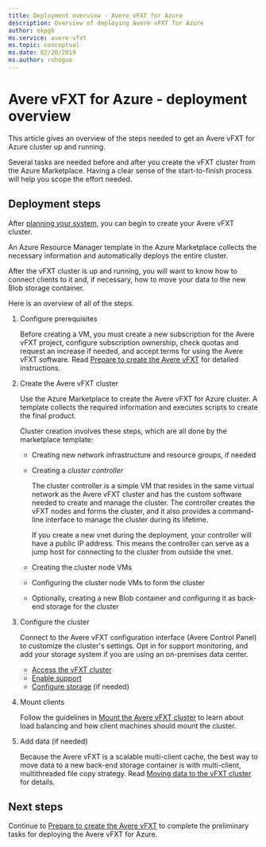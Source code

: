 ```yaml
---
title: Deployment overview - Avere vFXT for Azure 
description: Overview of deploying Avere vFXT for Azure
author: ekpgh
ms.service: avere-vfxt
ms.topic: conceptual
ms.date: 02/20/2019
ms.author: rohogue
---
```


# Avere vFXT for Azure - deployment overview

This article gives an overview of the steps needed to get an Avere vFXT for Azure cluster up and running.

Several tasks are needed before and after you create the vFXT cluster from the Azure Marketplace. Having a clear sense of the start-to-finish process will help you scope the effort needed. 

## Deployment steps

After [planning your system](avere-vfxt-deploy-plan.md), you can begin to create your Avere vFXT cluster. 

An Azure Resource Manager template in the Azure Marketplace collects the necessary information and automatically deploys the entire cluster. 

After the vFXT cluster is up and running, you will want to know how to connect clients to it and, if necessary, how to move your data to the new Blob storage container.  

Here is an overview of all of the steps.

1. Configure prerequisites 

   Before creating a VM, you must create a new subscription for the Avere vFXT project, configure subscription ownership, check quotas and request an increase if needed, and accept terms for using the Avere vFXT software. Read [Prepare to create the Avere vFXT](avere-vfxt-prereqs.md) for detailed instructions.

1. Create the Avere vFXT cluster 

   Use the Azure Marketplace to create the Avere vFXT for Azure cluster. A template collects the required information and executes scripts to create the final product.

   Cluster creation involves these steps, which are all done by the marketplace template: 

   * Creating new network infrastructure and resource groups, if needed
   * Creating a *cluster controller*  

     The cluster controller is a simple VM that resides in the same virtual network as the Avere vFXT cluster and has the custom software needed to create and manage the cluster. The controller creates the vFXT nodes and forms the cluster, and it also provides a command-line interface to manage the cluster during its lifetime.

     If you create a new vnet during the deployment, your controller will have a public IP address. This means the controller can serve as a jump host for connecting to the cluster from outside the vnet.

   * Creating the cluster node VMs

   * Configuring the cluster node VMs to form the cluster

   * Optionally, creating a new Blob container and configuring it as back-end storage for the cluster

1. Configure the cluster 

   Connect to the Avere vFXT configuration interface (Avere Control Panel) to customize the cluster's settings. Opt in for support monitoring, and add your storage system if you are using an on-premises data center.

   * [Access the vFXT cluster](avere-vfxt-cluster-gui.md)
   * [Enable support](avere-vfxt-enable-support.md)
   * [Configure storage](avere-vfxt-add-storage.md) (if needed)

1. Mount clients

   Follow the guidelines in [Mount the Avere vFXT cluster](avere-vfxt-mount-clients.md) to learn about load balancing and how client machines should mount the cluster.

1. Add data (if needed)

   Because the Avere vFXT is a scalable multi-client cache, the best way to move data to a new back-end storage container is with multi-client, multithreaded file copy strategy. Read [Moving data to the vFXT cluster](avere-vfxt-data-ingest.md) for details.

## Next steps

Continue to [Prepare to create the Avere vFXT](avere-vfxt-prereqs.md) to complete the preliminary tasks for deploying the Avere vFXT for Azure. 